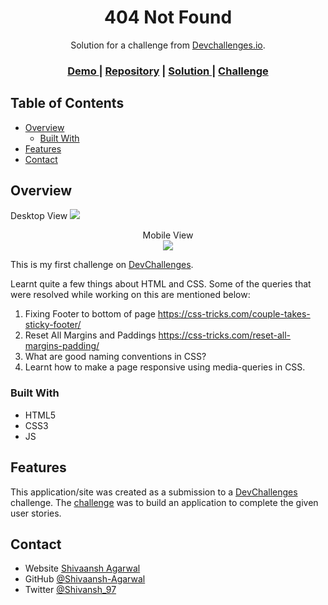 <!-- Please update value in the {}  -->

<h1 align="center">404 Not Found</h1>

<div align="center">
   Solution for a challenge from  <a href="http://devchallenges.io" target="_blank">Devchallenges.io</a>.
</div>

<div align="center">
  <h3>
    <a href="https://shivaansh-agarwal.github.io/DevChallenges.io/01%20Responsive-Web/404-not-found-master/">
      Demo
    </a>
    <span> | </span>
    <a href="https://github.com/Shivaansh-Agarwal/404-not-found">Repository</a>
    <span> | </span>
    <a href="https://devchallenges.io/solutions/nkzI6vZWPDuQF1RL2sE2">
      Solution
    </a>
    <span> | </span>
    <a href="https://devchallenges.io/challenges/wBunSb7FPrIepJZAg0sY">
      Challenge
    </a>
  </h3>
</div>

<!-- TABLE OF CONTENTS -->

## Table of Contents

- [Overview](#overview)
  - [Built With](#built-with)
- [Features](#features)
- [Contact](#contact)

<!-- OVERVIEW -->

## Overview
Desktop View
<img src="https://github.com/Shivaansh-Agarwal/DevChallenges.io/blob/main/01%20Responsive-Web/404-not-found-master/on1.PNG"></img>

<div style="text-align: center">
Mobile View <br>
<img src="https://github.com/Shivaansh-Agarwal/DevChallenges.io/blob/main/01%20Responsive-Web/404-not-found-master/on2.PNG"></img>
</div>

This is my first challenge on [DevChallenges](https://devchallenges.io/challenges).

Learnt quite a few things about HTML and CSS. Some of the queries that were resolved while working on this are mentioned below:
1. Fixing Footer to bottom of page
	https://css-tricks.com/couple-takes-sticky-footer/
2. Reset All Margins and Paddings
	https://css-tricks.com/reset-all-margins-padding/
3. What are good naming conventions in CSS?
4. Learnt how to make a page responsive using media-queries in CSS.

### Built With

- HTML5
- CSS3
- JS

## Features

This application/site was created as a submission to a [DevChallenges](https://devchallenges.io/challenges) challenge. The [challenge](https://devchallenges.io/challenges/wBunSb7FPrIepJZAg0sY) was to build an application to complete the given user stories.


## Contact

- Website [Shivaansh Agarwal](https://shivaansh-agarwal.netlify.app/index.html)
- GitHub [@Shivaansh-Agarwal](https://github.com/Shivaansh-Agarwal)
- Twitter [@Shivansh_97](https://twitter.com/Shivansh_97)

